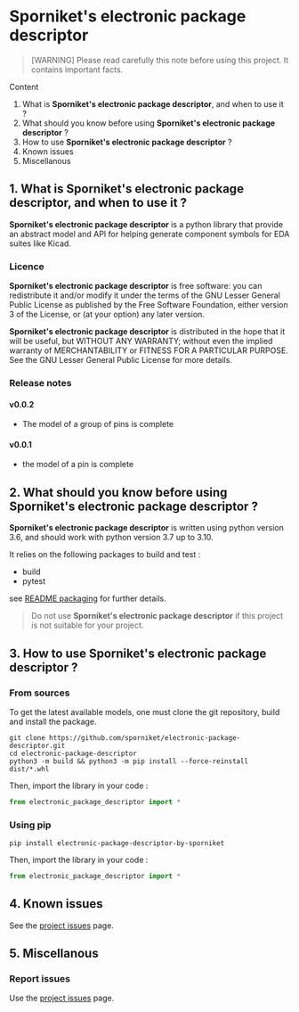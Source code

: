 # Sporniket's electronic package descriptor

> [WARNING] Please read carefully this note before using this project. It contains important facts.

Content

1. What is **Sporniket's electronic package descriptor**, and when to use it ?
2. What should you know before using **Sporniket's electronic package descriptor** ?
3. How to use **Sporniket's electronic package descriptor** ?
4. Known issues
5. Miscellanous

## 1. What is **Sporniket's electronic package descriptor**, and when to use it ?

**Sporniket's electronic package descriptor** is a python library that provide an abstract model and API for helping generate component symbols for EDA suites like Kicad.


### Licence

**Sporniket's electronic package descriptor** is free software: you can redistribute it and/or modify it under the terms of the GNU Lesser General Public License as published by the Free Software Foundation, either version 3 of the License, or (at your option) any later version.

**Sporniket's electronic package descriptor** is distributed in the hope that it will be useful, but WITHOUT ANY WARRANTY; without even the implied warranty of MERCHANTABILITY or FITNESS FOR A PARTICULAR PURPOSE. See the GNU Lesser General Public License for more details.

### Release notes

#### v0.0.2

* The model of a group of pins is complete

#### v0.0.1

* the model of a pin is complete

## 2. What should you know before using **Sporniket's electronic package descriptor** ?

**Sporniket's electronic package descriptor** is written using python version 3.6, and should work with python version 3.7 up to 3.10.

It relies on the following packages to build and test :
* build
* pytest

see [README packaging](README-packaging.md) for further details.

> Do not use **Sporniket's electronic package descriptor** if this project is not suitable for your project.

## 3. How to use **Sporniket's electronic package descriptor** ?

### From sources

To get the latest available models, one must clone the git repository, build and install the package.

	git clone https://github.com/sporniket/electronic-package-descriptor.git
	cd electronic-package-descriptor
	python3 -m build && python3 -m pip install --force-reinstall dist/*.whl

Then, import the library in your code :

```python
from electronic_package_descriptor import *
```

### Using pip

```
pip install electronic-package-descriptor-by-sporniket
```

Then, import the library in your code :

```python
from electronic_package_descriptor import *
```

## 4. Known issues
See the [project issues](https://github.com/sporniket/electronic-package-descriptor/issues) page.

## 5. Miscellanous

### Report issues
Use the [project issues](https://github.com/sporniket/electronic-package-descriptor/issues) page.
